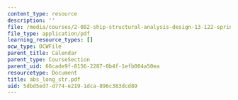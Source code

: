 ```yaml
---
content_type: resource
description: ''
file: /media/courses/2-082-ship-structural-analysis-design-13-122-spring-2003/5dbd5ed7d774e2191dca896c383dcd89_abs_long_str.pdf
file_type: application/pdf
learning_resource_types: []
ocw_type: OCWFile
parent_title: Calendar
parent_type: CourseSection
parent_uid: 66cade9f-8156-2287-0b4f-1efb004a50ea
resourcetype: Document
title: abs_long_str.pdf
uid: 5dbd5ed7-d774-e219-1dca-896c383dcd89
---
```

